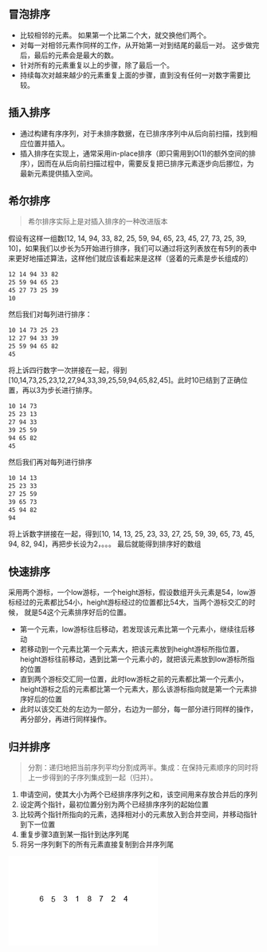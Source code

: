 ## 冒泡排序
- 比较相邻的元素。 如果第一个比第二个大，就交换他们两个。
- 对每一对相邻元素作同样的工作，从开始第一对到结尾的最后一对。 这步做完后，最后的元素会是最大的数。
- 针对所有的元素重复以上的步骤，除了最后一个。
- 持续每次对越来越少的元素重复上面的步骤，直到没有任何一对数字需要比较。
## 插入排序
- 通过构建有序序列，对于未排序数据，在已排序序列中从后向前扫描，找到相应位置并插入。
- 插入排序在实现上，通常采用in-place排序（即只需用到O(1)的额外空间的排序），因而在从后向前扫描过程中，需要反复把已排序元素逐步向后挪位，为最新元素提供插入空间。
## 希尔排序
> 希尔排序实际上是对插入排序的一种改进版本

假设有这样一组数[12, 14, 94, 33, 82, 25, 59, 94, 65, 23, 45, 27, 73, 25, 39, 10]，如果我们以步长为5开始进行排序，我们可以通过将这列表放在有5列的表中
来更好地描述算法，这样他们就应该看起来是这样（竖着的元素是步长组成的）
```
12 14 94 33 82
25 59 94 65 23
45 27 73 25 39
10
```
然后我们对每列进行排序：
```
10 14 73 25 23
12 27 94 33 39
25 59 94 65 82
45
```
将上诉四行数字一次拼接在一起，得到[10,14,73,25,23,12,27,94,33,39,25,59,94,65,82,45]。此时10已结到了正确位置，再以3为步长进行排序。
```
10 14 73
25 23 13
27 94 33
39 25 59
94 65 82
45
```
然后我们再对每列进行排序
```
10 14 13
25 23 33
27 25 59
39 65 73
45 94 82
94
```
将上诉数字拼接在一起，得到[10, 14, 13, 25, 23, 33, 27, 25, 59, 39, 65, 73, 45, 94, 82, 94]，再把步长设为2，。。。
最后就能得到排序好的数组
## 快速排序
采用两个游标，一个low游标，一个height游标，假设数组开头元素是54，low游标经过的元素都比54小，height游标经过的位置都比54大，当两个游标交汇的时候，
就是54这个元素排序好后的位置。
- 第一个元素，low游标往后移动，若发现该元素比第一个元素小，继续往后移动
- 若移动到一个元素比第一个元素大，把该元素放到height游标所指位置，height游标往前移动，遇到比第一个元素小的，就把该元素放到low游标所指的位置
- 直到两个游标交汇同一位置，此时low游标之前的元素都比第一个元素小，height游标之后的元素都比第一个元素大，那么该游标指向就是第一个元素排序好后的位置
- 此时以该交汇处的左边为一部分，右边为一部分，每一部分进行同样的操作，再分部分，再进行同样操作。

## 归并排序
> 分割：递归地把当前序列平均分割成两半。集成：在保持元素顺序的同时将上一步得到的子序列集成到一起（归并）。

1. 申请空间，使其大小为两个已经排序序列之和，该空间用来存放合并后的序列
2. 设定两个指针，最初位置分别为两个已经排序序列的起始位置
3. 比较两个指针所指向的元素，选择相对小的元素放入到合并空间，并移动指针到下一位置
4. 重复步骤3直到某一指针到达序列尾
5. 将另一序列剩下的所有元素直接复制到合并序列尾

![归并排序示意](../book/img/Merge-sort-example.gif)